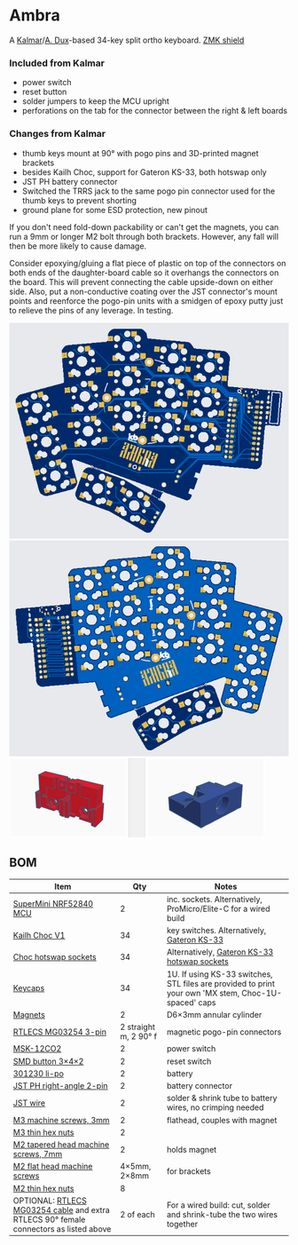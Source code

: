 # Ambra
A [Kalmar](https://github.com/aroum/kalmar)/[A. Dux](https://github.com/tapioki/cephalopoda/tree/main/Architeuthis%20dux)-based 34-key split ortho keyboard. [ZMK shield](https://github.com/stozi/zmk-keyboard-ambra)

### Included from Kalmar

- power switch
- reset button
- solder jumpers to keep the MCU upright
- perforations on the tab for the connector between the right & left boards

### Changes from Kalmar

- thumb keys mount at 90° with pogo pins and 3D-printed magnet brackets
- besides Kailh Choc, support for Gateron KS-33, both hotswap only
- JST PH battery connector
- Switched the TRRS jack to the same pogo pin connector used for the thumb keys to prevent shorting
- ground plane for some ESD protection, new pinout

If you don't need fold-down packability or can't get the magnets, you can run a 9mm or longer M2 bolt through both brackets. However, any fall will then be more likely to cause damage.

Consider epoxying/gluing a flat piece of plastic on top of the connectors on both ends of the daughter-board cable so it overhangs the connectors on the board. This will prevent connecting the cable upside-down on either side. Also, put a non-conductive coating over the JST connector's mount points and reenforce the pogo-pin units with a smidgen of epoxy putty just to relieve the pins of any leverage. In testing.

![Alt text](https://github.com/stozi/ambra/blob/main/ambra.png?raw=true)
![Alt text](https://github.com/stozi/ambra/blob/main/ambra-back.png?raw=true)
![Alt text](https://github.com/stozi/ambra/blob/main/brackets.png?raw=true)

## BOM

Item     | Qty   | Notes 
----------|-------|-------
[SuperMini NRF52840 MCU](https://www.aliexpress.com/item/1005008099333183.html) | 2 | inc. sockets. Alternatively, ProMicro/Elite-C for a wired build
[Kailh Choc V1](https://a.aliexpress.com/_EGNqHgc) | 34 | key switches. Alternatively, [Gateron KS-33](https://a.aliexpress.com/_EuUuYVU)
[Choc hotswap sockets](https://a.aliexpress.com/_Eu2JK5E) | 34 | Alternatively, [Gateron KS-33 hotswap sockets](https://a.aliexpress.com/_EGlN42e)
[Keycaps](https://a.aliexpress.com/_EGNqLfE) | 34 | 1U. If using KS-33 switches, STL files are provided to print your own 'MX stem, Choc-1U-spaced' caps
[Magnets](https://www.aliexpress.com/item/1005006788058856.html) | 2 | D6×3mm annular cylinder
[RTLECS MG03254 3-pin](https://a.aliexpress.com/_Ev5QIZa) | 2 straight m, 2 90° f | magnetic pogo-pin connectors
[MSK-12CO2](https://aliexpress.ru/item/1005001398386692.html) | 2 | power switch
[SMD button 3×4×2](https://aliexpress.ru/item/1005003812819985.html) | 2 | reset switch
[301230 li-po](https://aliexpress.ru/item/32732458079.html) | 2 | battery
[JST PH right-angle 2-pin](https://www.aliexpress.com/item/1005008131930144.html) | 2 | battery connector
[JST wire](https://www.aliexpress.com/item/1005001649158434.html) | 2 | solder & shrink tube to battery wires, no crimping needed
[M3 machine screws, 3mm](https://www.aliexpress.com/item/1005006662972635.html) | 2 | flathead, couples with magnet
[M3 thin hex nuts](https://a.aliexpress.com/_EvCkuwM) | 2 |
[M2 tapered head machine screws, 7mm](https://a.aliexpress.com/_EzeQ9lA) | 2 | holds magnet
[M2 flat head machine screws](https://www.aliexpress.com/item/1005006662972635.html) | 4×5mm, 2×8mm | for brackets
[M2 thin hex nuts](https://a.aliexpress.com/_EvCkuwM) | 8 |
OPTIONAL: [RTLECS MG03254 cable](https://www.aliexpress.com/item/1005007988032729.html) and extra RTLECS 90° female connectors as listed above | 2 of each | For a wired build: cut, solder and shrink-tube the two wires together
